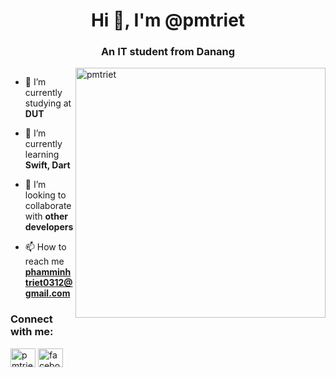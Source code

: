 
<h1 align="center">Hi 👋, I'm @pmtriet</h1>
<h3 align="center">An IT student from Danang</h3>

<img align="right" width= "400" src="https://media3.giphy.com/media/qgQUggAC3Pfv687qPC/giphy.gif?cid=ecf05e47mnotc6thm4arw0gn18q1v4922cn7ervaq15h8xtp&rid=giphy.gif&ct=g" alt="pmtriet" />
<p align="left"> <a href="https://twitter.com/" target="blank"><img src="https://img.shields.io/twitter/follow/?logo=twitter&style=for-the-badge" alt="" /></a> </p>

- 🔭 I’m currently studying at **DUT**

- 🌱 I’m currently learning **Swift, Dart**

- 👯 I’m looking to collaborate with **other developers**

- 📫 How to reach me **phamminhtriet0312@gmail.com**

<h3 align="left">Connect with me:</h3>
<p align="left">
 <a href="https://linkedin.com/in/pmtriet" target="blank"><img align="center" src="https://raw.githubusercontent.com/rahuldkjain/github-profile-readme-generator/master/src/images/icons/Social/linked-in-alt.svg" alt="pmtriet" height="30" width="40" /></a>
 <a href="https://fb.com/pmtriett" target="blank"><img align="center" src="https://raw.githubusercontent.com/rahuldkjain/github-profile-readme-generator/master/src/images/icons/Social/facebook.svg" alt="facebook.com/pmtriett" height="30" width="40" /></a>
</p>

</p>
<!--
<h3 align="left">Languages and Tools:</h3>
<p align="left"> <a href="https://www.w3schools.com/cpp/" target="_blank" rel="noreferrer"> <img src="https://raw.githubusercontent.com/devicons/devicon/master/icons/cplusplus/cplusplus-original.svg" alt="cplusplus" width="40" height="40"/> </a>  <a href="https://developer.mozilla.org/en-US/docs/Web/JavaScript" target="_blank" rel="noreferrer"> <img src="https://raw.githubusercontent.com/devicons/devicon/master/icons/javascript/javascript-original.svg" alt="javascript" width="40" height="40"/> </a> <a href="https://www.microsoft.com/en-us/sql-server" target="_blank" rel="noreferrer"> <img src="https://www.svgrepo.com/show/303229/microsoft-sql-server-logo.svg" alt="mssql" width="40" height="40"/> </a> <a href="https://www.photoshop.com/en" target="_blank" rel="noreferrer"> <img src="https://raw.githubusercontent.com/devicons/devicon/master/icons/photoshop/photoshop-line.svg" alt="photoshop" width="40" height="40"/> </a> <a href="https://reactjs.org/" target="_blank" rel="noreferrer"> <img src="https://raw.githubusercontent.com/devicons/devicon/master/icons/react/react-original-wordmark.svg" alt="react" width="40" height="40"/> </a> </p>
-->

<!-- <p><img align="left" src="https://github-readme-stats.vercel.app/api/top-langs?username=pmtriet&show_icons=true&locale=en&layout=compact" alt="pmtriet" /></p>

<p>&nbsp;<img align="center" src="https://github-readme-stats.vercel.app/api?username=pmtriet&show_icons=true&locale=en" alt="pmtriet" /></p> -->

<!-- <p><img align="center" src="https://github-readme-streak-stats.herokuapp.com/?user=pmtriet&" alt="pmtriet" /></p>
 -->
